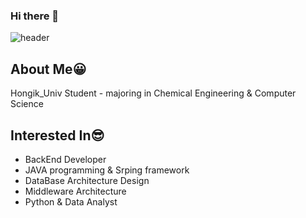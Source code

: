 ### Hi there 👋

<!--
**min-0404/min-0404** is a ✨ _special_ ✨ repository because its `README.md` (this file) appears on your GitHub profile.

Here are some ideas to get you started:

- 🔭 I’m currently working on ...
- 🌱 I’m currently learning ...
- 👯 I’m looking to collaborate on ...
- 🤔 I’m looking for help with ...
- 💬 Ask me about ...
- 📫 How to reach me: ...
- 😄 Pronouns: ...
- ⚡ Fun fact: ...
-->


![header](https://capsule-render.vercel.app/api?type=wave&color=auto&height=300&section=header&text=Hello,World!&fontSize=90)

## About Me😀

Hongik_Univ Student - majoring in Chemical Engineering & Computer Science

## Interested In😎

- BackEnd Developer
- JAVA programming & Srping framework
- DataBase Architecture Design
- Middleware Architecture
- Python & Data Analyst
